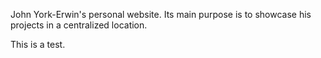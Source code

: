 John York-Erwin's personal website. Its main purpose is to showcase his projects in a centralized location.

This is a test.
